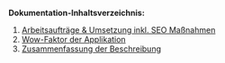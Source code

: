 **Dokumentation-Inhaltsverzeichnis:**

1. [Arbeitsaufträge & Umsetzung inkl. SEO Maßnahmen](https://gitlab.in.htwg-konstanz.de/lehre/meiglspe/sose20/wete/projects/kochbuch/-/wikis/Arbeitsauftr%C3%A4ge-&-Umsetzung) 
1. [Wow-Faktor der Applikation](https://gitlab.in.htwg-konstanz.de/lehre/meiglspe/sose20/wete/projects/kochbuch/-/wikis/Wow-Faktor-der-Applikation)
1. [Zusammenfassung der Beschreibung](https://gitlab.in.htwg-konstanz.de/lehre/meiglspe/sose20/wete/projects/kochbuch/-/wikis/Zusammenfassung-der-Beschreibung-der-Funktionalit%C3%A4t)
